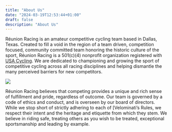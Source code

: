```yaml
---
title: "About Us"
date: "2024-03-19T12:53:44+01:00"
draft: false
description: "About Us"
---
```


R&eacute;union Racing is an amateur competitive cycling team based in Dallas, Texas. Created to fill a void in the region of a team driven, competition focused, community committed team honoring the historic culture of the sport, R&eacute;union Racing is a 501(c)(4) nonprofit organization registered with [USA Cycling](https://usacycling.org/). We are dedicated to championing and growing the sport of competitive cycling across all racing disciplines and helping dismantle the many perceived barriers for new competitors.

![](rr_crest_r2.png)

R&eacute;union Racing believes that competing provides a unique and rich sense of fulfillment and pride, regardless of outcome. Our team is governed by a code of ethics and conduct, and is overseen by our board of directors. While we stop short of strictly adhering to each of [Velominati’s Rules, we respect their intent and the heritage and etiquette from which they stem. We believe in riding safe, treating others as you wish to be treated, exceptional sportsmanship and leading by example.

